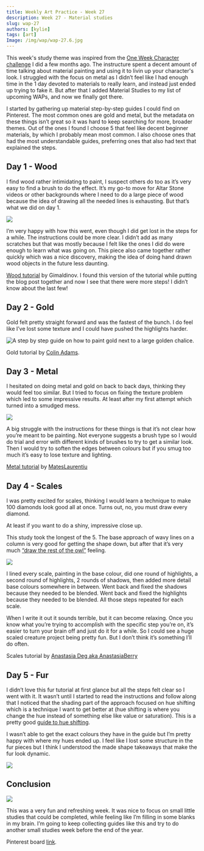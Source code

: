 ```yaml
---
title: Weekly Art Practice - Week 27
description: Week 27 - Material studies
slug: wap-27
authors: [kylie]
tags: [art]
Image: /img/wap/wap-27.6.jpg
---
```


This week's study theme was inspired from the [One Week Character challenge](2024-06-16-owc.md) I did a few months ago. The instructure spent a decent amount of time talking about material painting and using it to livin up your character's look. I struggled with the focus on metal as I didn’t feel like I had enough time in the 1 day devoted to materials to really learn, and instead just ended up trying to fake it. But after that I added Material Studies to my list of upcoming WAPs, and now we finally got there.

I started by gathering up material step-by-step guides I could find on Pinterest. The most common ones are gold and metal, but the metadata on these things isn’t great so it was hard to keep searching for more, broader themes. Out of the ones I found I choose 5 that feel like decent beginner materials, by which I probably mean most common. I also choose ones that had the most understandable guides, preferring ones that also had text that explained the steps.

## Day 1 - Wood

I find wood rather intimidating to paint, I suspect others do too as it’s very easy to find a brush to do the effect. It’s my go-to move for Altar Stone videos or other backgrounds where I need to do a large piece of wood because the idea of drawing all the needed lines is exhausting. But that’s what we did on day 1.

![](/img/wap/wap-27.1.jpg)

I’m very happy with how this went, even though I did get lost in the steps for a while. The instructions could be more clear. I didn’t add as many scratches but that was mostly because I felt like the ones I did do were enough to learn what was going on. This piece also came together rather quickly which was a nice discovery, making the idea of doing hand drawn wood objects in the future less daunting.

[Wood tutorial](https://www.deviantart.com/gimaldinov/art/How-to-draw-wooden-plank-267517599) by
Gimaldinov. I found this version of the tutorial while putting the blog post together and now I see that there were more steps! I didn’t know about the last few!

<!--truncate-->

## Day 2 - Gold

Gold felt pretty straight forward and was the fastest of the bunch. I do feel like I’ve lost some texture and I could have pushed the highlights harder.

![A step by step guide on how to paint gold next to a large golden chalice.](/img/wap/wap-27.2.jpg)

Gold tutorial by [Colin Adams](https://www.colinadams.com/).

## Day 3 - Metal

I hesitated on doing metal and gold on back to back days, thinking they would feel too similar. But I tried to focus on fixing the texture problem which led to some impressive results. At least after my first attempt which turned into a smudged mess.

![](/img/wap/wap-27.3.jpg)

A big struggle with the instructions for these things is that it’s not clear how you’re meant to be painting. Not everyone suggests a brush type so I would do trial and error with different kinds of brushes to try to get a similar look. Then I would try to soften the edges between colours but if you smug too much it’s easy to lose texture and lighting.

[Metal tutorial](https://www.deviantart.com/mateslaurentiu/art/Armor-tutorial-220805678) by [MatesLaurentiu](https://www.deviantart.com/mateslaurentiu/gallery)

## Day 4 - Scales

I was pretty excited for scales, thinking I would learn a technique to make 100 diamonds look good all at once. Turns out, no, you must draw every diamond.

At least if you want to do a shiny, impressive close up.

This study took the longest of the 5. The base approach of wavy lines on a column is very good for getting the shape down, but after that it’s very much [“draw the rest of the owl”](https://knowyourmeme.com/memes/how-to-draw-an-owl) feeling.

![](/img/wap/wap-27.4.jpg)

I lined every scale, painting in the base colour, did one round of highlights, a second round of highlights, 2 rounds of shadows, then added more detail base colours somewhere in between. Went back and fixed the shadows because they needed to be blended. Went back and fixed the highlights because they needed to be blended. All those steps repeated for each scale.

When I write it out it sounds terrible, but it can become relaxing. Once you know what you’re trying to accomplish with the specific step you’re on, it’s easier to turn your brain off and just do it for a while. So I could see a huge scaled creature project being pretty fun. But I don’t think it’s something I’ll do often.

Scales tutorial by [Anastasia Deg aka AnastasiaBerry](https://www.youtube.com/c/Anastasiaberry)


## Day 5 - Fur

I didn’t love this fur tutorial at first glance but all the steps felt clear so I went with it. It wasn’t until I started to read the instructions and follow along that I noticed that the shading part of the approach focused on hue shifting which is a technique I want to get better at (hue shifting is where you change the hue instead of something else like value or saturation).  This is a pretty good [guide to hue shifting](https://www.blue-canary.net/miniature-painting/painting-tips-and-guides/hue-shifting/).

I wasn’t able to get the exact colours they have in the guide but I’m pretty happy with where my hues ended up. I feel like I lost some structure in the fur pieces but I think I understood the made shape takeaways that make the fur look dynamic.

![](/img/wap/wap-27.5.jpg)


## Conclusion

![](/img/wap/wap-27.6.jpg)

This was a very fun and refreshing week. It was nice to focus on small little studies that could be completed, while feeling like I’m filling in some blanks in my brain. I’m going to keep collecting guides like this and try to do another small studies week before the end of the year.

Pinterest board [link](https://ca.pinterest.com/maeanu3639/wap-materials/).
